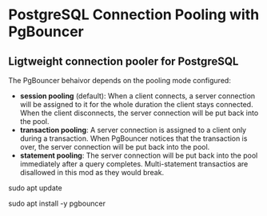 # PostgreSQL Connection Pooling with PgBouncer

## Ligtweight connection pooler for PostgreSQL

The PgBouncer behaivor depends on the pooling mode configured:

* **session pooling** (default): When a client connects, a server connection will be assigned to it for the whole duration the client stays connected. When the client disconnects, the server connection will be put back into the pool.
* **transaction pooling**: A server connection is assigned to a client only during a transaction. When PgBouncer notices that the transaction is over, the server connection will be put back into the pool.
* **statement pooling**: The server connection will be put back into the pool immediately after a query completes. Multi-statement transactios are disallowed in this mod as they would break.

sudo apt update

sudo apt install -y pgbouncer